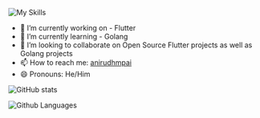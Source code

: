 ![My Skills](https://skillicons.dev/icons?i=flutter,go,dart,java,kotlin,angular,mongodb,mysql,postgres,php)
- 🔭 I’m currently working on - Flutter
- 🌱 I’m currently learning - Golang
- 👯 I’m looking to collaborate on Open Source Flutter projects as well as Golang projects
- 📫 How to reach me: 
  [anirudhmpai](https://in.linkedin.com/in/anirudhmpai)
- 😄 Pronouns: He/Him

![GitHub stats](https://github-readme-stats.vercel.app/api?username=anirudhmpai&show_icons=true&theme=tokyonight)

![Github Languages](https://github-readme-stats.vercel.app/api/top-langs/?username=anirudhmpai)

<!--
**anirudhmpai/anirudhmpai** is a ✨ _special_ ✨ repository because its `README.md` (this file) appears on your GitHub profile.

Here are some ideas to get you started:

- 🔭 I’m currently working on ...
- 🌱 I’m currently learning ...
- 👯 I’m looking to collaborate on ...
- 🤔 I’m looking for help with ...
- 💬 Ask me about ...
- 📫 How to reach me: ...
- 😄 Pronouns: ...
- ⚡ Fun fact: ...
-->
